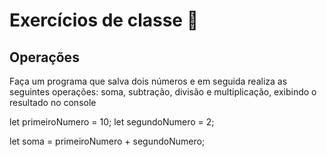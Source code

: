 # Exercícios de classe 🌟

## Operações

Faça um programa que salva dois números e em seguida realiza as seguintes operações: soma, subtração, divisão e multiplicação, exibindo o resultado no console

let primeiroNumero = 10;
let segundoNumero = 2;

let soma = primeiroNumero + segundoNumero;